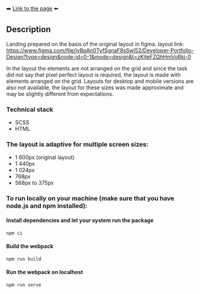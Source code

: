:arrow_right: [Link to the page]() :arrow_left:

## Description
Landing prepared on the basis of the original layout in figma.
layout link: https://www.figma.com/file/iyBpAn0TyfSgnaF8sSwl52/Developer-Portfolio-Design?type=design&node-id=0-1&mode=design&t=zKjteFZQhHmVoRkj-0 

In the layout the elements are not arranged on the grid and since the task did not say that pixel perfect layout is required, the layout is made with elements arranged on the grid. 
Layouts for desktop and mobile versions are also not available, the layout for these sizes was made approximate and may be slightly different from expectations. 


### Technical stack
- SCSS
- HTML

### The layout is adaptive for multiple screen sizes: 
- 1 600px (original layout) 
- 1 440px
- 1 024px
- 768px
- 568px to 375px

### To run locally on your machine (make sure that you have node.js and npm installed):
#### Install dependencies and let your system run the package
`npm ci`
#### Build the webpack
`npm run build`
#### Run the webpack on localhost
`npm run serve`
